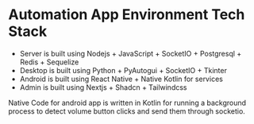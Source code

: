 # Automation App Environment Tech Stack

- Server is built using Nodejs + JavaScript + SocketIO + Postgresql + Redis + Sequelize
- Desktop is built using Python + PyAutogui + SocketIO + Tkinter
- Android is built using React Native + Native Kotlin for services
- Admin is built using Nextjs + Shadcn + Tailwindcss


Native Code for android app is written in Kotlin for running a background process to detect volume button clicks and send them through socketio.
